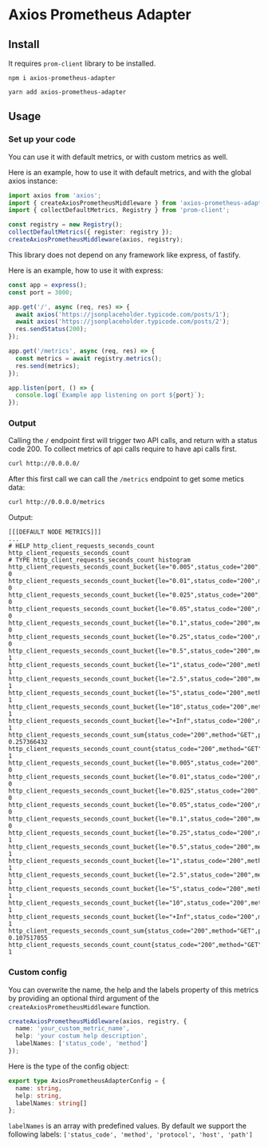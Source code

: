 # Axios Prometheus Adapter

## Install 
It requires `prom-client` library to be installed.
```
npm i axios-prometheus-adapter

yarn add axios-prometheus-adapter
```

## Usage
### Set up your code
You can use it with default metrics, or with custom metrics as well.

Here is an example, how to use it with default metrics, and with the global axios instance:
```ts
import axios from 'axios';
import { createAxiosPrometheusMiddleware } from 'axios-prometheus-adapter';
import { collectDefaultMetrics, Registry } from 'prom-client';

const registry = new Registry();
collectDefaultMetrics({ register: registry });
createAxiosPrometheusMiddleware(axios, registry);
```

This library does not depend on any framework like express, of fastify.

Here is an example, how to use it with express:
```ts
const app = express();
const port = 3000;

app.get('/', async (req, res) => {
  await axios('https://jsonplaceholder.typicode.com/posts/1');
  await axios('https://jsonplaceholder.typicode.com/posts/2');
  res.sendStatus(200);
});

app.get('/metrics', async (req, res) => {
  const metrics = await registry.metrics();
  res.send(metrics);
});

app.listen(port, () => {
  console.log(`Example app listening on port ${port}`);
});
```

### Output
Calling the `/` endpoint first will trigger two API calls, and return with a status code 200. To collect metrics of api calls
require to have api calls first.
```sh
curl http://0.0.0.0/
```

After this first call we can call the `/metrics` endpoint to get some metics data:
```sh
curl http://0.0.0.0/metrics
```
Output:
```
[[[DEFAULT NODE METRICS]]]
...
# HELP http_client_requests_seconds_count http_client_requests_seconds_count
# TYPE http_client_requests_seconds_count histogram
http_client_requests_seconds_count_bucket{le="0.005",status_code="200",method="GET",protocol="https:",host="jsonplaceholder.typicode.com",path="/posts/1"} 0
http_client_requests_seconds_count_bucket{le="0.01",status_code="200",method="GET",protocol="https:",host="jsonplaceholder.typicode.com",path="/posts/1"} 0
http_client_requests_seconds_count_bucket{le="0.025",status_code="200",method="GET",protocol="https:",host="jsonplaceholder.typicode.com",path="/posts/1"} 0
http_client_requests_seconds_count_bucket{le="0.05",status_code="200",method="GET",protocol="https:",host="jsonplaceholder.typicode.com",path="/posts/1"} 0
http_client_requests_seconds_count_bucket{le="0.1",status_code="200",method="GET",protocol="https:",host="jsonplaceholder.typicode.com",path="/posts/1"} 0
http_client_requests_seconds_count_bucket{le="0.25",status_code="200",method="GET",protocol="https:",host="jsonplaceholder.typicode.com",path="/posts/1"} 0
http_client_requests_seconds_count_bucket{le="0.5",status_code="200",method="GET",protocol="https:",host="jsonplaceholder.typicode.com",path="/posts/1"} 1
http_client_requests_seconds_count_bucket{le="1",status_code="200",method="GET",protocol="https:",host="jsonplaceholder.typicode.com",path="/posts/1"} 1
http_client_requests_seconds_count_bucket{le="2.5",status_code="200",method="GET",protocol="https:",host="jsonplaceholder.typicode.com",path="/posts/1"} 1
http_client_requests_seconds_count_bucket{le="5",status_code="200",method="GET",protocol="https:",host="jsonplaceholder.typicode.com",path="/posts/1"} 1
http_client_requests_seconds_count_bucket{le="10",status_code="200",method="GET",protocol="https:",host="jsonplaceholder.typicode.com",path="/posts/1"} 1
http_client_requests_seconds_count_bucket{le="+Inf",status_code="200",method="GET",protocol="https:",host="jsonplaceholder.typicode.com",path="/posts/1"} 1
http_client_requests_seconds_count_sum{status_code="200",method="GET",protocol="https:",host="jsonplaceholder.typicode.com",path="/posts/1"} 0.257366432
http_client_requests_seconds_count_count{status_code="200",method="GET",protocol="https:",host="jsonplaceholder.typicode.com",path="/posts/1"} 1
http_client_requests_seconds_count_bucket{le="0.005",status_code="200",method="GET",protocol="https:",host="jsonplaceholder.typicode.com",path="/posts/2"} 0
http_client_requests_seconds_count_bucket{le="0.01",status_code="200",method="GET",protocol="https:",host="jsonplaceholder.typicode.com",path="/posts/2"} 0
http_client_requests_seconds_count_bucket{le="0.025",status_code="200",method="GET",protocol="https:",host="jsonplaceholder.typicode.com",path="/posts/2"} 0
http_client_requests_seconds_count_bucket{le="0.05",status_code="200",method="GET",protocol="https:",host="jsonplaceholder.typicode.com",path="/posts/2"} 0
http_client_requests_seconds_count_bucket{le="0.1",status_code="200",method="GET",protocol="https:",host="jsonplaceholder.typicode.com",path="/posts/2"} 0
http_client_requests_seconds_count_bucket{le="0.25",status_code="200",method="GET",protocol="https:",host="jsonplaceholder.typicode.com",path="/posts/2"} 1
http_client_requests_seconds_count_bucket{le="0.5",status_code="200",method="GET",protocol="https:",host="jsonplaceholder.typicode.com",path="/posts/2"} 1
http_client_requests_seconds_count_bucket{le="1",status_code="200",method="GET",protocol="https:",host="jsonplaceholder.typicode.com",path="/posts/2"} 1
http_client_requests_seconds_count_bucket{le="2.5",status_code="200",method="GET",protocol="https:",host="jsonplaceholder.typicode.com",path="/posts/2"} 1
http_client_requests_seconds_count_bucket{le="5",status_code="200",method="GET",protocol="https:",host="jsonplaceholder.typicode.com",path="/posts/2"} 1
http_client_requests_seconds_count_bucket{le="10",status_code="200",method="GET",protocol="https:",host="jsonplaceholder.typicode.com",path="/posts/2"} 1
http_client_requests_seconds_count_bucket{le="+Inf",status_code="200",method="GET",protocol="https:",host="jsonplaceholder.typicode.com",path="/posts/2"} 1
http_client_requests_seconds_count_sum{status_code="200",method="GET",protocol="https:",host="jsonplaceholder.typicode.com",path="/posts/2"} 0.107517055
http_client_requests_seconds_count_count{status_code="200",method="GET",protocol="https:",host="jsonplaceholder.typicode.com",path="/posts/2"} 1
```

### Custom config
You can overwrite the name, the help and the labels property of this metrics by providing an optional third argument of the
`createAxiosPrometheusMiddleware` function.
```ts
createAxiosPrometheusMiddleware(axios, registry, {
  name: 'your_custom_metric_name',
  help: 'your costum help description',
  labelNames: ['status_code', 'method']
});
```

Here is the type of the config object:
```ts
export type AxiosPrometheusAdapterConfig = {
  name: string,
  help: string,
  labelNames: string[]
};
```

`labelNames` is an array with predefined values. By default we support the following labels:
`['status_code', 'method', 'protocol', 'host', 'path']`
